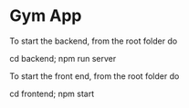 # Gym App

To start the backend, from the root folder do 

cd backend; npm run server


To start the front end, from the root folder do

cd frontend; npm start